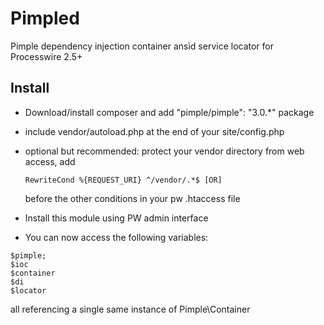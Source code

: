 # Pimpled

Pimple dependency injection container ansìd service locator for Processwire 2.5+

## Install

- Download/install composer and add "pimple/pimple": "3.0.*" package

- include vendor/autoload.php at the end of your site/config.php

- optional but recommended: protect your vendor directory from web access, add
    ```
    RewriteCond %{REQUEST_URI} ^/vendor/.*$ [OR]
    ```
    before the other conditions in your pw .htaccess file

- Install this module using PW admin interface

- You can now access the following variables:

```
$pimple;
$ioc
$container
$di
$locator
```

all referencing a single same instance of Pimple\Container

